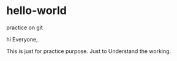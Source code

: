 # hello-world
practice on git



hi Everyone,

This is just for practice purpose. Just to Understand the working.
